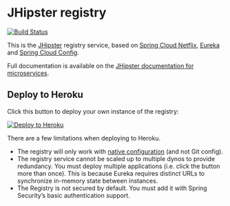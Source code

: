 # JHipster registry

[![Build Status][travis-image]][travis-url]

This is the [JHipster](http://jhipster.github.io/) registry service, based on [Spring Cloud Netflix](http://cloud.spring.io/spring-cloud-netflix/), [Eureka](https://github.com/Netflix/eureka) and [Spring Cloud Config](http://cloud.spring.io/spring-cloud-config/).

Full documentation is available on the [JHipster documentation for microservices](http://jhipster.github.io/microservices-architecture).

## Deploy to Heroku

Click this button to deploy your own instance of the registry:

[![Deploy to Heroku](https://www.herokucdn.com/deploy/button.png)](https://heroku.com/deploy)

There are a few limitations when deploying to Heroku.

* The registry will only work with [native configuration](http://jhipster.github.io/microservices-architecture/#application-configuration-with-the-jhipster-registry) (and not Git config).
* The registry service cannot be scaled up to multiple dynos to provide redundancy. You must deploy multiple applications (i.e. click the button more than once). This is because Eureka requires distinct URLs to synchronize in-memory state between instances.
* The Registry is not secured by default. You must add it with Spring Security’s basic authentication support.

[travis-image]: https://travis-ci.org/jhipster/jhipster-registry.svg?branch=master
[travis-url]: https://travis-ci.org/jhipster/jhipster-registry
